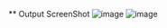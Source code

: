 ** Output ScreenShot
![image](https://github.com/user-attachments/assets/df97ddbc-a95b-40e4-8846-a170cdc17047)
![image](https://github.com/user-attachments/assets/29720189-533f-4839-ab77-38aeadbccf57)
